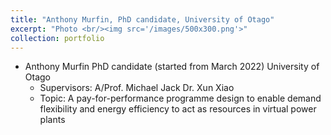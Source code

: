 ```yaml
---
title: "Anthony Murfin,	PhD candidate, University of Otago"
excerpt: "Photo <br/><img src='/images/500x300.png'>"
collection: portfolio
---
```


- Anthony Murfin	PhD candidate (started from March 2022)		University of Otago
  - Supervisors: A/Prof. Michael Jack Dr. Xun Xiao
  - Topic: A pay-for-performance programme design to enable demand flexibility and energy efficiency to act as resources in virtual power plants

